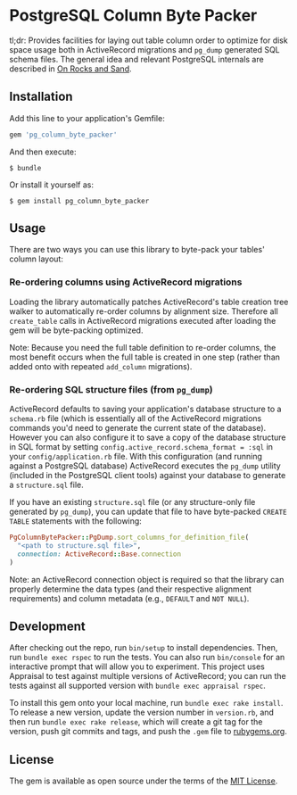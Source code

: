 # PostgreSQL Column Byte Packer

tl;dr: Provides facilities for laying out table column order to optimize for disk space usage both in ActiveRecord migrations and `pg_dump` generated SQL schema files. The general idea and relevant PostgreSQL internals are described in [On Rocks and Sand](https://www.2ndquadrant.com/en/blog/on-rocks-and-sand/).

## Installation

Add this line to your application's Gemfile:

```ruby
gem 'pg_column_byte_packer'
```

And then execute:

    $ bundle

Or install it yourself as:

    $ gem install pg_column_byte_packer

## Usage

There are two ways you can use this library to byte-pack your tables' column layout:

### Re-ordering columns using ActiveRecord migrations

Loading the library automatically patches ActiveRecord's table creation tree walker to automatically re-order columns by alignment size. Therefore all `create_table` calls in ActiveRecord migrations executed after loading the gem will be byte-packing optimized.

Note: Because you need the full table definition to re-order columns, the most benefit occurs when the full table is created in one step (rather than added onto with repeated `add_column` migrations).

### Re-ordering SQL structure files (from `pg_dump`)

ActiveRecord defaults to saving your application's database structure to a `schema.rb` file (which is essentially all of the ActiveRecord migrations commands you'd need to generate the current state of the database). However you can also configure it to save a copy of the database structure in SQL format by setting `config.active_record.schema_format = :sql` in your `config/application.rb` file. With this configuration (and running against a PostgreSQL database) ActiveRecord executes the `pg_dump` utility (included in the PostgreSQL client tools) against your database to generate a `structure.sql` file.

If you have an existing `structure.sql` file (or any structure-only file generated by `pg_dump`), you can update that file to have byte-packed `CREATE TABLE` statements with the following:

```ruby
PgColumnBytePacker::PgDump.sort_columns_for_definition_file(
  "<path to structure.sql file>",
  connection: ActiveRecord::Base.connection
)
```

Note: an ActiveRecord connection object is required so that the library can properly determine the data types (and their respective alignment requirements) and column metadata (e.g., `DEFAULT` and `NOT NULL`).

## Development

After checking out the repo, run `bin/setup` to install dependencies. Then, run `bundle exec rspec` to run the tests. You can also run `bin/console` for an interactive prompt that will allow you to experiment. This project uses Appraisal to test against multiple versions of ActiveRecord; you can run the tests against all supported version with `bundle exec appraisal rspec`.

To install this gem onto your local machine, run `bundle exec rake install`. To release a new version, update the version number in `version.rb`, and then run `bundle exec rake release`, which will create a git tag for the version, push git commits and tags, and push the `.gem` file to [rubygems.org](https://rubygems.org).

## License

The gem is available as open source under the terms of the [MIT License](http://opensource.org/licenses/MIT).
